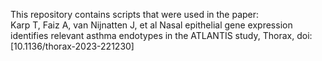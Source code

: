 This repository contains scripts that were used in the paper:  
Karp T, Faiz A, van Nijnatten J, et al Nasal epithelial gene expression identifies relevant asthma endotypes in the ATLANTIS study, Thorax,  doi: [10.1136/thorax-2023-221230]